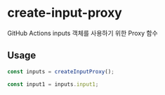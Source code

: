 # create-input-proxy

GitHub Actions inputs 객체를 사용하기 위한 Proxy 함수

## Usage

```typescript
const inputs = createInputProxy();

const input1 = inputs.input1;
```
